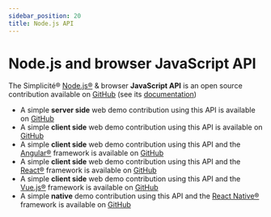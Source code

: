```yaml
---
sidebar_position: 20
title: Node.js API
---
```


Node.js and browser JavaScript API
==================================

The Simplicit&eacute;&reg; [Node.js&reg;](http://nodejs.org) &amp; browser **JavaScript API** is an open source contribution
available on [GitHub](https://github.com/simplicitesoftware/javascript-api) (see its [documentation](https://simplicitesoftware.github.io/javascript-api))

- A simple **server side** web demo contribution using this API
  is available on [GitHub](https://github.com/simplicitesoftware/nodejs-demo)
- A simple **client side** web demo contribution using this API
  is available on [GitHub](https://github.com/simplicitesoftware/web-demo)
- A simple **client side** web demo contribution using this API and the [Angular&reg;](https://angular.io/) framework
  is available on [GitHub](https://github.com/simplicitesoftware/angular-demo)
- A simple **client side** web demo contribution using this API and the [React&reg;](https://reactjs.org/) framework
  is available on [GitHub](https://github.com/simplicitesoftware/react-demo)
- A simple **client side** web demo contribution using this API and the [Vue.js&reg;](https://vuejs.io/) framework
  is available on [GitHub](https://github.com/simplicitesoftware/vue-demo)
- A simple **native** demo contribution using this API and the [React Native&reg;](https://facebook.github.io/react-native/) framework
  is available on [GitHub](https://github.com/simplicitesoftware/react-native-demo)

